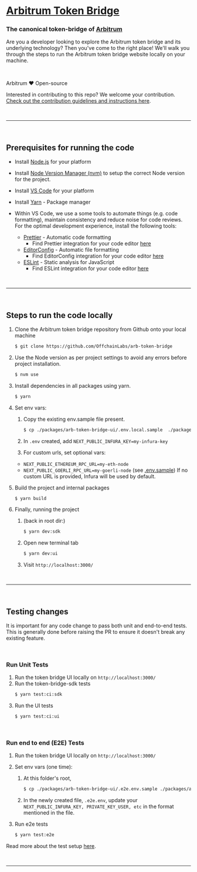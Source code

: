 # [Arbitrum Token Bridge](https://bridge.arbitrum.io/)

### The canonical token-bridge of [Arbitrum](https://arbitrum.io/)

Are you a developer looking to explore the Arbitrum token bridge and its underlying technology? Then you've come to the right place! We'll walk you through the steps to run the Arbitrum token bridge website locally on your machine.

<br />

Arbitrum ❤️ Open-source

Interested in contributing to this repo? We welcome your contribution.
[Check out the contribution guidelines and instructions here](CONTRIBUTING.md).

<br />

---

<br />

## Prerequisites for running the code

- Install [Node.js](https://nodejs.org/en/download/) for your platform
- Install [Node Version Manager (nvm)](https://www.freecodecamp.org/news/node-version-manager-nvm-install-guide/) to setup the correct Node version for the project.
- Install [VS Code](https://code.visualstudio.com/download) for your platform
- Install [Yarn](https://classic.yarnpkg.com) - Package manager

- Within VS Code, we use a some tools to automate things (e.g. code formatting), maintain consistency and reduce noise for code reviews. For the optimal development experience, install the following tools:

  - [Prettier](https://prettier.io) - Automatic code formatting
    - Find Prettier integration for your code editor [here](https://prettier.io/docs/en/editors.html)
  - [EditorConfig](https://editorconfig.org) - Automatic file formatting
    - Find EditorConfig integration for your code editor [here](https://editorconfig.org/#download)
  - [ESLint](https://eslint.org) - Static analysis for JavaScript
    - Find ESLint integration for your code editor [here](https://eslint.org/docs/latest/user-guide/integrations#editors)

<br />

---

<br />

## Steps to run the code locally

1. Clone the Arbitrum token bridge repository from Github onto your local machine

   ```bash
   $ git clone https://github.com/OffchainLabs/arb-token-bridge
   ```

1. Use the Node version as per project settings to avoid any errors before project installation.

   ```bash
   $ nvm use
   ```

1. Install dependencies in all packages using yarn.

   ```bash
   $ yarn
   ```

1. Set env vars:

   1. Copy the existing env.sample file present.

      ```bash
      $ cp ./packages/arb-token-bridge-ui/.env.local.sample  ./packages/arb-token-bridge-ui/.env
      ```

   2. In `.env` created, add `NEXT_PUBLIC_INFURA_KEY=my-infura-key`

   3. For custom urls, set optional vars:

   - `NEXT_PUBLIC_ETHEREUM_RPC_URL=my-eth-node`
   - `NEXT_PUBLIC_GOERLI_RPC_URL=my-goerli-node`
     (see [.env.sample](./packages/arb-token-bridge-ui/.env.sample))
     If no custom URL is provided, Infura will be used by default.

1. Build the project and internal packages

   ```bash
   $ yarn build
   ```

1. Finally, running the project

   1. (back in root dir:)

      ```bash
      $ yarn dev:sdk
      ```

   2. Open new terminal tab
      ```bash
      $ yarn dev:ui
      ```
   3. Visit `http://localhost:3000/`

<br />

---

<br />

## Testing changes

It is important for any code change to pass both unit and end-to-end tests. This is generally done before raising the PR to ensure it doesn't break any existing feature.

<br />

### Run Unit Tests

1. Run the token bridge UI locally on `http://localhost:3000/`
2. Run the token-bridge-sdk tests
   ```bash
   $ yarn test:ci:sdk
   ```
3. Run the UI tests
   ```bash
   $ yarn test:ci:ui
   ```

<br />

### Run end to end (E2E) Tests

1. Run the token bridge UI locally on `http://localhost:3000/`

2. Set env vars (one time):

   1. At this folder's root,

      ```bash
      $ cp ./packages/arb-token-bridge-ui/.e2e.env.sample ./packages/arb-token-bridge-ui/.e2e.env
      ```

   2. In the newly created file, `.e2e.env`, update your `NEXT_PUBLIC_INFURA_KEY, PRIVATE_KEY_USER, etc` in the format mentioned in the file.

3. Run e2e tests
   ```bash
   $ yarn test:e2e
   ```

Read more about the test setup [here](/packages/arb-token-bridge-ui/tests/e2e/readme.md).

<br />

---

<br />
